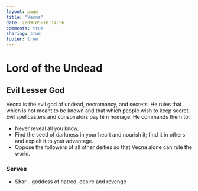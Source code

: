 ```yaml
---
layout: page
title: "Vecna"
date: 2009-05-10 14:56
comments: true
sharing: true
footer: true
---
```

# Lord of the Undead
## Evil Lesser God

Vecna is the evil god of undead, necromancy, and secrets. He rules that which is not meant to be known and that which people wish to keep secret. Evil spellcasters and conspirators pay him homage. He commands them to:

* Never reveal all you know.
* Find the seed of darkness in your heart and nourish it; find it in others and exploit it to your advantage.
* Oppose the followers of all other deities so that Vecna alone can rule the world.

### Serves
* Shar – goddess of hatred, desire and revenge